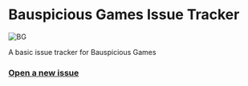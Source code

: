# Bauspicious Games Issue Tracker
![BG](https://github.com/user-attachments/assets/dd9ccdc3-4216-4627-a301-c5b33007a604)

A basic issue tracker for Bauspicious Games 

### [Open a new issue](https://github.com/Bauspicious-Games/bg-issuetracker/issues/new/choose)
